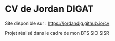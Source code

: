 # CV de Jordan DIGAT

Site disponible sur : https://jordandig.github.io/cv

Projet réalisé dans le cadre de mon BTS SIO SISR
